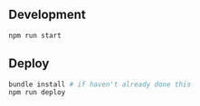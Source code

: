 ## Development

```bash
npm run start
```

## Deploy
```bash
bundle install # if haven't already done this
npm run deploy
```

